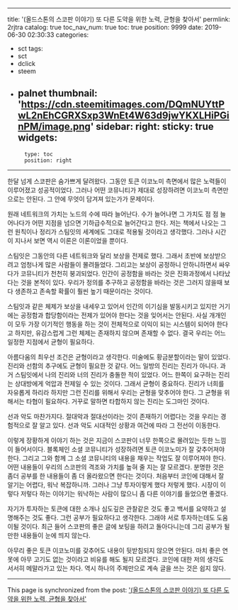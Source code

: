 
---
title: '(올드스톤의 스코판 이야기) 또 다른 도약을 위한 노력, 균형을 찾아서'
permlink: 2rjtra
catalog: true
toc_nav_num: true
toc: true
position: 9999
date: 2019-06-30 02:30:33
categories:
- sct
tags:
- sct
- dclick
- steem
- palnet
thumbnail: 'https://cdn.steemitimages.com/DQmNUYttPwL2nEhCGRXSxp3WnEt4W63d9jwYKXLHiPGinPM/image.png'
sidebar:
    right:
        sticky: true
widgets:
    -
        type: toc
        position: right
---


한달 넘게 스코판은 숨가쁘게 달려왔다. 그동안 토큰 이코노미 측면에서 많은 노력들이 이루어졌고 성공적이었다. 그러나 어떤 코뮤니티가 제대로 성장하려면 이코노미 측면만으로는 안된다. 그 안에 무엇이 담겨져 있는가가 문제이다. 

원래 네트워크의 가치는 노드의 수에 따라 늘어난다. 수가 늘어나면 그 가치도 점 점 늘어나다가 어떤 지점을 넘으면 기하급수적으로 늘어간다고 한다. 저는 책에서 나오는 그런 원칙이나 정리가 스팀잇의 세계에도 그대로 적용될 것이라고 생각했다. 그러나 시간이 지나서 보면 역시 이론은 이론이었을 뿐이다. 

스팀잇은 그동안의 다른 네트워크와 달리 보상을 전제로 했다. 그래서 초반에 보상받으려고 엄청나게 많은 사람들이 몰려들었다. 그리고는 보상이 공정하니 안하니하면서 싸우다가 코뮤니티가 천천히 붕괴되었다. 인간이 공정함을 바라는 것은 진화과정에서 나타났다는 것을 본적이 있다. 우리가 정의를 추구하고 공정함을 바라는 것은 그러지 않을때 보다 생존하고 존속할 확률이 훨씬 높기 때문이라는 것이다. 

스팀잇과 같은 체제가 보상을 내세우고 있어서 인간의 이기심을 발동시키고 있지만 거기에는 공정함과 합당함이라는 전제가 있어야 한다는 것을 잊어서는 안된다. 사실 개개인이 모두 가장 이기적인 행동을 하는 것이 전체적으로 이익이 되는 시스템이 되어야 한다고 하지만, 유감스럽게 그런 체제는 존재하지 않으며 존재할 수 없다. 결국 우리는 어느 일정한 지점에서 균형이 필요하다. 

아름다움의 최우선 조건은 균형이라고 생각한다. 미술에도 황금분할이라는 말이 있었다. 진리와 선함의 추구에도 균형이 필요한 것 같다. 어느 일방의 진리는 진리가 아니다. 과거 스팀잇에서 나의 진리와 너의 진리가 충돌한 적이 있었다. 어느 한쪽이 요구하는 진리는 상대방에게 억압과 전제일 수 있는 것이다. 그래서 균형이 중요하다. 진리가 너희를 자유롭게 하리라 하지만 그런 진리를 위해서 우리는 균형을 맞추어야 한다. 그 균형을 위해서는 타협이 필요하다. 거꾸로 말하면 타합하지 않는 진리는 도그마인 것이다. 

선과 악도 마찬가지다. 절대악과 절대선이라는 것이 존재하기 어렵다는 것을 우리는 경험적으로 잘 알고 있다. 선과 악도 시대적인 상황과 여건에 따라 그 전선이 이동한다. 

이렇게 장황하게 이야기 하는 것은 지금이 스코판이 너무 한쪽으로 몰려있는 듯한 느낌이 들어서이다. 블록체인 소셜 코뮤니티가 성장하려면 토큰 이코노미가 잘 갖추어져야 한다. 그리고 그와 함께 그 소셜 코뮤니티의 내용을 채우는 작업도 잘 이루어져야 한다. 어떤 내용들이 우리의 스코판의 격조와 가치를 높혀 줄 지는 잘 모르겠다. 분명한 것은 좀더 공부를 한 내용들이 좀 더 올라왔으면 한다는 것이다. 처음부터 코인에 대해서 잘 알기는 어렵다, 워낙 복잡하니까. 그러나 그냥 투자이렇게 했다 저렇게 했다. 시장이 이렇다 저렇다 하는 이야기는 워낙하는 사람이 많으니 좀 다른 이야기를 들었으면 좋겠다. 

자기가 투자하는 토큰에 대한 소개나 심도깊은 관찰같은 것도 좋고 백서를 요약하고 설명해주는 것도 좋다. 그런 공부가 필요하다고 생각한다. 그래야 서로 투자하는데도 도움이될 것이다. 최근 들어 스코판의 좋은 글에 보팅을 하려고 돌아다니는데 그리 공부가 될만한 내용들이 눈에 띄지 않는다. 

아무리 좋은 토큰 이코노미를 갖추어도 내용이 뒷받침되지 않으면 안된다. 마치 좋은 연못에 아무 고기도 없는 것이라고 비유를 해도 될지 모르겠다. 코인에 대한 저의 생각도 서서히 메말라가고 있는 차다. 역시 하나의 주제만으로 계속 글을 쓰는 것은 쉽지 않다.

- - -

This page is synchronized from the post: ['(올드스톤의 스코판 이야기) 또 다른 도약을 위한 노력, 균형을 찾아서'](https://steemit.com/@oldstone/2rjtra)
